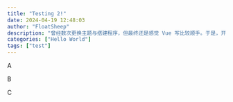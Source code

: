 ```yaml
---
title: "Testing 2!"
date: 2024-04-19 12:48:03
author: "FloatSheep"
description: "曾经数次更换主题与搭建程序，但最终还是感觉 Vue 写比较顺手。于是，开始基于 VitePress 从零开发一个类似于 Heo 的主题"
categories: ["Hello World"]
tags: ["test"]
---
```


A

B

C
